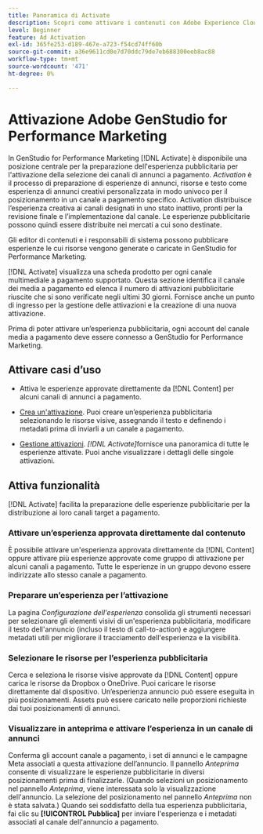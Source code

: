 ```yaml
---
title: Panoramica di Activate
description: Scopri come attivare i contenuti con Adobe Experience Cloud e applicazioni di terze parti.
level: Beginner
feature: Ad Activation
exl-id: 365fe253-d189-467e-a723-f54cd74ff60b
source-git-commit: a36e9611cd0e7d70ddc79de7eb688300eeb8ac88
workflow-type: tm+mt
source-wordcount: '471'
ht-degree: 0%

---
```


# Attivazione Adobe GenStudio for Performance Marketing

In GenStudio for Performance Marketing [!DNL Activate] è disponibile una posizione centrale per la preparazione dell&#39;esperienza pubblicitaria per l&#39;attivazione della selezione dei canali di annunci a pagamento. _Activation_ è il processo di preparazione di esperienze di annunci, risorse e testo come esperienza di annunci creativi personalizzata in modo univoco per il posizionamento in un canale a pagamento specifico. Activation distribuisce l’esperienza creativa ai canali designati in uno stato inattivo, pronti per la revisione finale e l’implementazione dal canale. Le esperienze pubblicitarie possono quindi essere distribuite nei mercati a cui sono destinate.

Gli editor di contenuti e i responsabili di sistema possono pubblicare esperienze le cui risorse vengono generate o caricate in GenStudio for Performance Marketing.

[!DNL Activate] visualizza una scheda prodotto per ogni canale multimediale a pagamento supportato. Questa sezione identifica il canale dei media a pagamento ed elenca il numero di attivazioni pubblicitarie riuscite che si sono verificate negli ultimi 30 giorni. Fornisce anche un punto di ingresso per la gestione delle attivazioni e la creazione di una nuova attivazione.

Prima di poter attivare un’esperienza pubblicitaria, ogni account del canale media a pagamento deve essere connesso a GenStudio for Performance Marketing.

## Attivare casi d’uso

* Attiva le esperienze approvate direttamente da [!DNL Content] per alcuni canali di annunci a pagamento.

* [Crea un&#39;attivazione](create-activation.md). Puoi creare un’esperienza pubblicitaria selezionando le risorse visive, assegnando il testo e definendo i metadati prima di inviarli a un canale a pagamento.

* [Gestione attivazioni](manage-activations.md). _[!DNL Activate]_&#x200B;fornisce una panoramica di tutte le esperienze attivate. Puoi anche visualizzare i dettagli delle singole attivazioni.

## Attiva funzionalità

[!DNL Activate] facilita la preparazione delle esperienze pubblicitarie per la distribuzione ai loro canali target a pagamento.

### Attivare un’esperienza approvata direttamente dal contenuto

È possibile attivare un&#39;esperienza approvata direttamente da [!DNL Content] oppure attivare più esperienze approvate come gruppo di attivazione per alcuni canali a pagamento. Tutte le esperienze in un gruppo devono essere indirizzate allo stesso canale a pagamento.

### Preparare un’esperienza per l’attivazione

La pagina _Configurazione dell&#39;esperienza_ consolida gli strumenti necessari per selezionare gli elementi visivi di un&#39;esperienza pubblicitaria, modificare il testo dell&#39;annuncio (incluso il testo di call-to-action) e aggiungere metadati utili per migliorare il tracciamento dell&#39;esperienza e la visibilità.

### Selezionare le risorse per l’esperienza pubblicitaria

Cerca e seleziona le risorse visive approvate da [!DNL Content] oppure carica le risorse da Dropbox o OneDrive. Puoi caricare le risorse direttamente dal dispositivo. Un’esperienza annuncio può essere eseguita in più posizionamenti. Assets può essere caricato nelle proporzioni richieste dai tuoi posizionamenti di annunci.

### Visualizzare in anteprima e attivare l’esperienza in un canale di annunci

Conferma gli account canale a pagamento, i set di annunci e le campagne Meta associati a questa attivazione dell’annuncio. Il pannello _Anteprima_ consente di visualizzare le esperienze pubblicitarie in diversi posizionamenti prima di finalizzarle. (Quando selezioni un posizionamento nel pannello _Anteprima_, viene interessata solo la visualizzazione dell&#39;annuncio. La selezione del posizionamento nel pannello _Anteprima_ non è stata salvata.) Quando sei soddisfatto della tua esperienza pubblicitaria, fai clic su **[!UICONTROL Pubblica]** per inviare l&#39;esperienza e i metadati associati al canale dell&#39;annuncio a pagamento.
